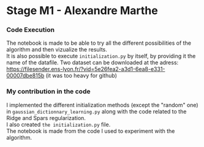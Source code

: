 # Stage M1 - Alexandre Marthe

### Code Execution

The notebook is made to be able to try all the different possibilities of the algorithm and then vizualize the results.  
It is also possible to execute `initialization.py` by itself, by providing it the name of the datafile.
Two dataset can be downloaded at the adress: https://filesender.ens-lyon.fr/?vid=5e26fea2-a3d1-6ea8-e331-00007dbe815b  (it was too heavy for github)

### My contribution in the code

I implemented the different initialization methods (except the "random" one) in `gaussian_dictionnary_learning.py` along with the code related to the Ridge and Spars regularization.  
I also created `the initialization.py` file.  
The notebook is made from the code I used to experiment with the algorithm.
